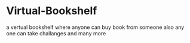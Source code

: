 # Virtual-Bookshelf
 a vertual bookshelf where anyone can buy book from someone also any one can take challanges and many more 
